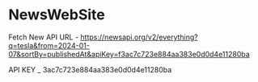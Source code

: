 # NewsWebSite

Fetch New API URL  - 
https://newsapi.org/v2/everything?q=tesla&from=2024-01-07&sortBy=publishedAt&apiKey=f3ac7c723e884aa383e0d0d4e11280ba

API KEY _ 3ac7c723e884aa383e0d0d4e11280ba
